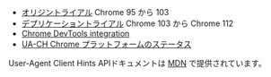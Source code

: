 - [オリジントライアル](/blog/user-agent-reduction-origin-trial/) Chrome 95 から 103
- [デプリケーショントライアル](/blog/user-agent-reduction-deprecation-trial/) Chrome 103 から Chrome 112
- [Chrome DevTools integration](/blog/new-in-devtools-89/#ua-ch)
- [UA-CH Chrome プラットフォームのステータス](https://chromestatus.com/feature/5995832180473856)

User-Agent Client Hints APIドキュメントは [MDN](https://developer.mozilla.org/docs/Web/API/User-Agent_Client_Hints_API) で提供されています。
